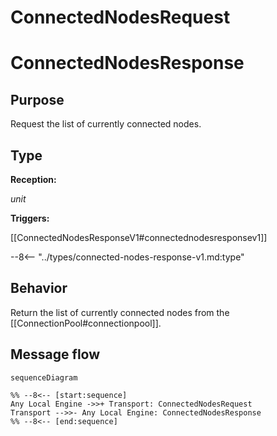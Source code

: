# ConnectedNodesRequest

# ConnectedNodesResponse

## Purpose

<!-- --8<-- [start:purpose] -->
Request the list of currently connected nodes.
<!-- --8<-- [end:purpose] -->

## Type

<!-- --8<-- [start:type] -->
**Reception:**

*unit*

**Triggers:**

[[ConnectedNodesResponseV1#connectednodesresponsev1]]

--8<-- "../types/connected-nodes-response-v1.md:type"
<!-- --8<-- [end:type] -->

## Behavior

<!-- --8<-- [start:behavior] -->
Return the list of currently connected nodes from the [[ConnectionPool#connectionpool]].
<!-- --8<-- [end:behavior] -->

## Message flow

<!-- --8<-- [start:messages] -->
```mermaid
sequenceDiagram

%% --8<-- [start:sequence]
Any Local Engine ->>+ Transport: ConnectedNodesRequest
Transport -->>- Any Local Engine: ConnectedNodesResponse
%% --8<-- [end:sequence]
```
<!-- --8<-- [end:messages] -->

</div>
